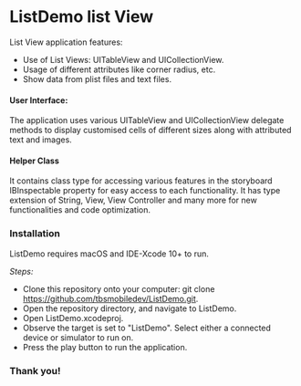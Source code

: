 # **ListDemo list View**

List View application features:

  - Use of List Views: UITableView and UICollectionView.
  - Usage of different attributes like corner radius, etc.
  - Show data from plist files and text files.
  
#### User Interface:
The application uses various UITableView and UICollectionView delegate methods to display customised cells of different sizes along with attributed text and images.
 
#### Helper Class
It contains class type for accessing various features in the storyboard IBInspectable property for easy access to each functionality. It has type extension of String, View, View Controller and many more for new functionalities and code optimization. 

### Installation
ListDemo requires macOS and IDE-Xcode 10+ to run.

 *Steps:*

- Clone this repository onto your computer: git clone https://github.com/tbsmobiledev/ListDemo.git.
- Open the repository directory, and navigate to ListDemo.
- Open ListDemo.xcodeproj.
- Observe the target is set to "ListDemo". Select either a connected device or simulator to run on.
- Press the play button to run the application.

### Thank you!
